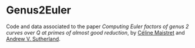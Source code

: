 # Genus2Euler

Code and data associated to the paper *Computing Euler factors of genus 2 curves over Q at primes of almost good reduction*, by [Céline Maistret](https://sites.google.com/view/cmaistret/home) and [Andrew V. Sutherland](https://math.mit.edu/~drew).
